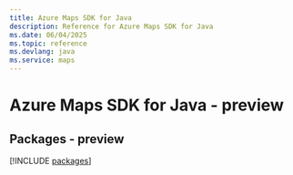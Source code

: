 ```yaml
---
title: Azure Maps SDK for Java
description: Reference for Azure Maps SDK for Java
ms.date: 06/04/2025
ms.topic: reference
ms.devlang: java
ms.service: maps
---
```

# Azure Maps SDK for Java - preview
## Packages - preview
[!INCLUDE [packages](maps-index.md)]